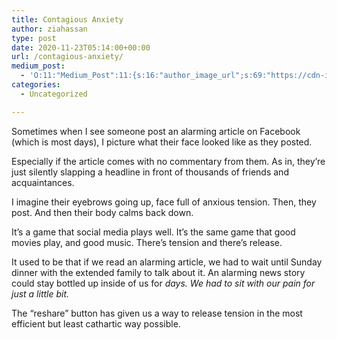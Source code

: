 ```yaml
---
title: Contagious Anxiety
author: ziahassan
type: post
date: 2020-11-23T05:14:00+00:00
url: /contagious-anxiety/
medium_post:
  - 'O:11:"Medium_Post":11:{s:16:"author_image_url";s:69:"https://cdn-images-1.medium.com/fit/c/400/400/0*XDk2SbEWgLMl02vi.jpeg";s:10:"author_url";s:27:"https://medium.com/@ziasami";s:11:"byline_name";N;s:12:"byline_email";N;s:10:"cross_link";s:3:"yes";s:2:"id";s:12:"1f4afd4bf589";s:21:"follower_notification";s:3:"yes";s:7:"license";s:19:"all-rights-reserved";s:14:"publication_id";s:2:"-1";s:6:"status";s:6:"public";s:3:"url";s:59:"https://medium.com/@ziasami/contagious-anxiety-1f4afd4bf589";}'
categories:
  - Uncategorized

---
```

Sometimes when I see someone post an alarming article on Facebook (which is most days), I picture what their face looked like as they posted.

Especially if the article comes with no commentary from them. As in, they’re just silently slapping a headline in front of thousands of friends and acquaintances.&nbsp;

I imagine their eyebrows going up, face full of anxious tension. Then, they post. And then their body calms back down.&nbsp;

It’s a game that social media plays well. It’s the same game that good movies play, and good music. There’s tension and there’s release.

It used to be that if we read an alarming article, we had to wait until Sunday dinner with the extended family to talk about it. An alarming news story could stay bottled up inside of us for&nbsp;_days. We had to sit with our pain for just a little bit._

The “reshare” button has given us a way to release tension in the most efficient but least cathartic way possible.